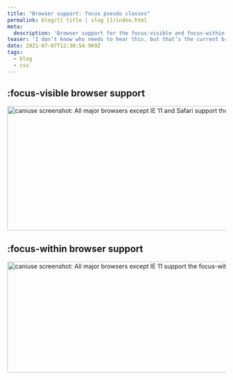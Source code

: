 ```yaml
---
title: "Browser support: focus pseudo classes"
permalink: blog/{{ title | slug }}/index.html
meta:
  description: 'Browser support for the focus-visible and focus-within pseudo classes is pretty good.'
teaser: 'I don’t know who needs to hear this, but that’s the current browser support for `:focus-visible` and `:focus-within`, and I love it!'
date: 2021-07-07T12:38:54.969Z
tags:
  - blog
  - css
---
```


## :focus-visible browser support

<p>
<a href="https://caniuse.com/css-focus-visible" rel="noopener">
  <picture>
    <source srcset="/images/caniuse_focus-visible.avif" type="image/avif">
    <img src="/images/caniuse_focus-visible.jpg" loading="lazy" alt="caniuse screenshot: All major browsers except IE 11 and Safari support the focus-visible pseudo class" width="751" height="287">
  </picture>
</a>
</p>

## :focus-within browser support

<p>
<a href="https://caniuse.com/css-focus-within" rel="noopener">
  <picture>
    <source srcset="/images/caniuse_focus-within.avif" type="image/avif">
    <img src="/images/caniuse_focus-within.jpg" loading="lazy" alt="caniuse screenshot: All major browsers except IE 11 support the focus-within pseudo class" width="751" height="256">
  </picture>
</a>
</p>
